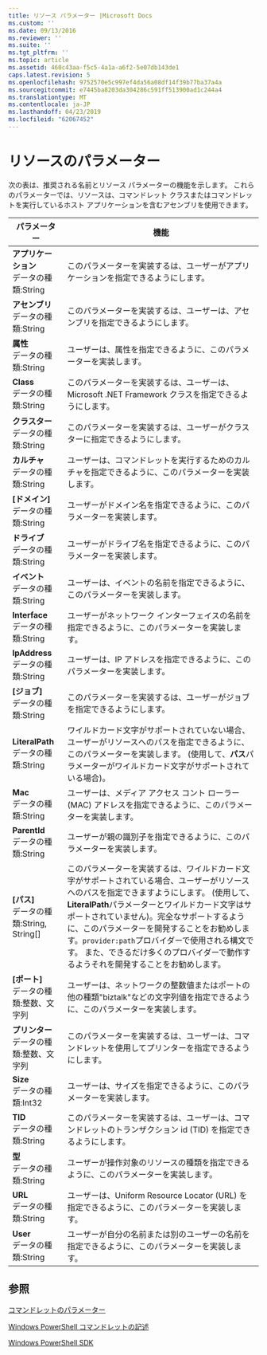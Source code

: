 ```yaml
---
title: リソース パラメーター |Microsoft Docs
ms.custom: ''
ms.date: 09/13/2016
ms.reviewer: ''
ms.suite: ''
ms.tgt_pltfrm: ''
ms.topic: article
ms.assetid: 460c43aa-f5c5-4a1a-a6f2-5e07db143de1
caps.latest.revision: 5
ms.openlocfilehash: 9752570e5c997ef4da56a08df14f39b77ba37a4a
ms.sourcegitcommit: e7445ba8203da304286c591ff513900ad1c244a4
ms.translationtype: MT
ms.contentlocale: ja-JP
ms.lasthandoff: 04/23/2019
ms.locfileid: "62067452"
---
```

# <a name="resource-parameters"></a>リソースのパラメーター

次の表は、推奨される名前とリソース パラメーターの機能を示します。 これらのパラメーターでは、リソースは、コマンドレット クラスまたはコマンドレットを実行しているホスト アプリケーションを含むアセンブリを使用できます。

|パラメーター|機能|
|---|---|
|**アプリケーション**<br>データの種類:String|このパラメーターを実装するは、ユーザーがアプリケーションを指定できるようにします。|
|**アセンブリ**<br>データの種類:String|このパラメーターを実装するは、ユーザーは、アセンブリを指定できるようにします。|
|**属性**<br>データの種類:String|ユーザーは、属性を指定できるように、このパラメーターを実装します。|
|**Class**<br>データの種類:String|このパラメーターを実装するは、ユーザーは、Microsoft .NET Framework クラスを指定できるようにします。|
|**クラスター**<br>データの種類:String|このパラメーターを実装するは、ユーザーがクラスターに指定できるようにします。|
|**カルチャ**<br>データの種類:String|ユーザーは、コマンドレットを実行するためのカルチャを指定できるように、このパラメーターを実装します。|
|**[ドメイン]**<br>データの種類:String|ユーザーがドメイン名を指定できるように、このパラメーターを実装します。|
|**ドライブ**<br>データの種類:String|ユーザーがドライブ名を指定できるように、このパラメーターを実装します。|
|**イベント**<br>データの種類:String|ユーザーは、イベントの名前を指定できるように、このパラメーターを実装します。|
|**Interface**<br>データの種類:String|ユーザーがネットワーク インターフェイスの名前を指定できるように、このパラメーターを実装します。|
|**IpAddress**<br>データの種類:String|ユーザーは、IP アドレスを指定できるように、このパラメーターを実装します。|
|**[ジョブ]**<br>データの種類:String|このパラメーターを実装するは、ユーザーがジョブを指定できるようにします。|
|**LiteralPath**<br>データの種類:String|ワイルドカード文字がサポートされていない場合、ユーザーがリソースへのパスを指定できるように、このパラメーターを実装します。 (使用して、**パス**パラメーターがワイルドカード文字がサポートされている場合)。|
|**Mac**<br>データの種類:String|ユーザーは、メディア アクセス コント ローラー (MAC) アドレスを指定できるように、このパラメーターを実装します。|
|**ParentId**<br>データの種類:String|ユーザーが親の識別子を指定できるように、このパラメーターを実装します。|
|**[パス]**<br>データの種類:String, String[]|このパラメーターを実装するは、ワイルドカード文字がサポートされている場合、ユーザーがリソースへのパスを指定できますようにします。 (使用して、 **LiteralPath**パラメーターとワイルドカード文字はサポートされていません)。完全なサポートするように、このパラメーターを開発することをお勧めします。`provider:path`プロバイダーで使用される構文です。 また、できるだけ多くのプロバイダーで動作するようそれを開発することをお勧めします。|
|**[ポート]**<br>データの種類:整数、文字列|ユーザーは、ネットワークの整数値またはポートの他の種類"biztalk"などの文字列値を指定できるように、このパラメーターを実装します。|
|**プリンター**<br>データの種類:整数、文字列|このパラメーターを実装するは、ユーザーは、コマンドレットを使用してプリンターを指定できるようにします。|
|**Size**<br>データの種類:Int32|ユーザーは、サイズを指定できるように、このパラメーターを実装します。|
|**TID**<br>データの種類:String|このパラメーターを実装するは、ユーザーは、コマンドレットのトランザクション id (TID) を指定できるようにします。|
|**型**<br>データの種類:String|ユーザーが操作対象のリソースの種類を指定できるように、このパラメーターを実装します。|
|**URL**<br>データの種類:String|ユーザーは、Uniform Resource Locator (URL) を指定できるように、このパラメーターを実装します。|
|**User**<br>データの種類:String|ユーザーが自分の名前または別のユーザーの名前を指定できるように、このパラメーターを実装します。|

## <a name="see-also"></a>参照

[コマンドレットのパラメーター](./cmdlet-parameters.md)

[Windows PowerShell コマンドレットの記述](./writing-a-windows-powershell-cmdlet.md)

[Windows PowerShell SDK](../windows-powershell-reference.md)
